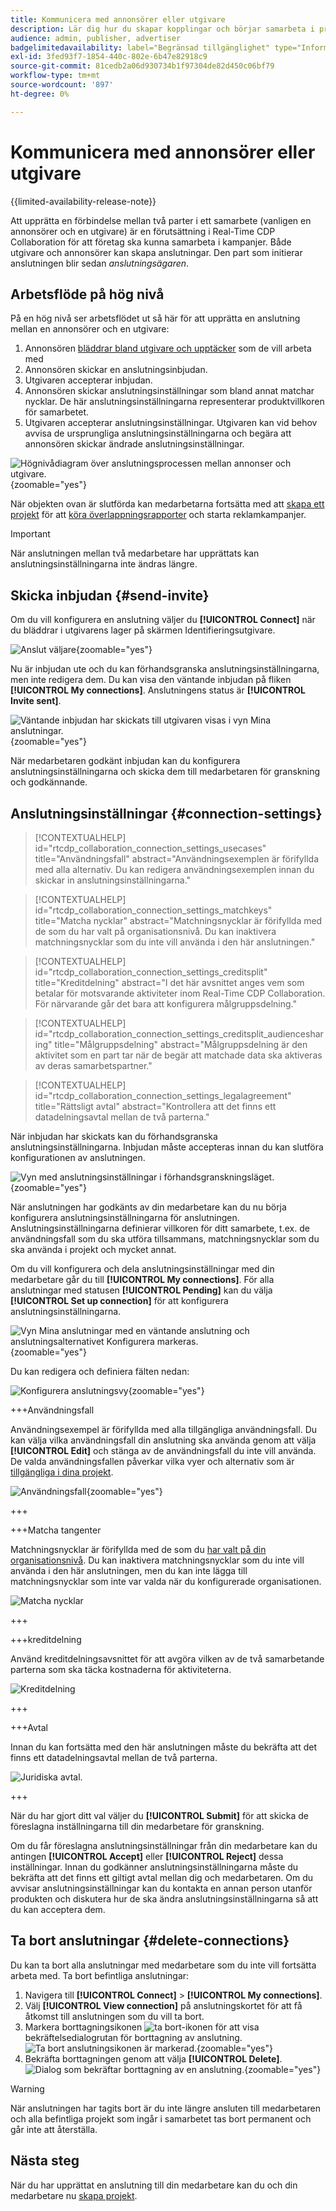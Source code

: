 ```yaml
---
title: Kommunicera med annonsörer eller utgivare
description: Lär dig hur du skapar kopplingar och börjar samarbeta i projekt när du har upptäckt potentiella medarbetare.
audience: admin, publisher, advertiser
badgelimitedavailability: label="Begränsad tillgänglighet" type="Informative" url="https://helpx.adobe.com/legal/product-descriptions/real-time-customer-data-platform-collaboration.html newtab=true"
exl-id: 3fed93f7-1854-440c-802e-6b47e82918c9
source-git-commit: 81cedb2a06d930734b1f97304de82d450c06bf79
workflow-type: tm+mt
source-wordcount: '897'
ht-degree: 0%

---
```


# Kommunicera med annonsörer eller utgivare

{{limited-availability-release-note}}

Att upprätta en förbindelse mellan två parter i ett samarbete (vanligen en annonsörer och en utgivare) är en förutsättning i Real-Time CDP Collaboration för att företag ska kunna samarbeta i kampanjer. Både utgivare och annonsörer kan skapa anslutningar. Den part som initierar anslutningen blir sedan *anslutningsägaren*.

## Arbetsflöde på hög nivå

På en hög nivå ser arbetsflödet ut så här för att upprätta en anslutning mellan en annonsörer och en utgivare:

1. Annonsören [bläddrar bland utgivare och upptäcker](/help/guide/connect/discover-publishers.md) som de vill arbeta med
2. Annonsören skickar en anslutningsinbjudan.
3. Utgivaren accepterar inbjudan.
4. Annonsören skickar anslutningsinställningar som bland annat matchar nycklar. De här anslutningsinställningarna representerar produktvillkoren för samarbetet.
5. Utgivaren accepterar anslutningsinställningar. Utgivaren kan vid behov avvisa de ursprungliga anslutningsinställningarna och begära att annonsören skickar ändrade anslutningsinställningar.

![Högnivådiagram över anslutningsprocessen mellan annonser och utgivare.](/help/assets/connect/establish-connection/advertiser-publisher-connection-process.png){zoomable="yes"}

När objekten ovan är slutförda kan medarbetarna fortsätta med att [skapa ett projekt](/help/guide/collaborate/manage-projects.md#create-project) för att [köra överlappningsrapporter](/help/guide/collaborate/discover.md) och starta reklamkampanjer.

>[!IMPORTANT]
>
>När anslutningen mellan två medarbetare har upprättats kan anslutningsinställningarna inte ändras längre.

## Skicka inbjudan {#send-invite}

Om du vill konfigurera en anslutning väljer du **[!UICONTROL Connect]** när du bläddrar i utgivarens lager på skärmen Identifieringsutgivare.

![Anslut väljare](/help/assets/connect/establish-connection/connect-selection.png){zoomable="yes"}

Nu är inbjudan ute och du kan förhandsgranska anslutningsinställningarna, men inte redigera dem. Du kan visa den väntande inbjudan på fliken **[!UICONTROL My connections]**. Anslutningens status är **[!UICONTROL Invite sent]**.

![Väntande inbjudan har skickats till utgivaren visas i vyn Mina anslutningar.](/help/assets/connect/establish-connection/pending-invite-sent.png){zoomable="yes"}

När medarbetaren godkänt inbjudan kan du konfigurera anslutningsinställningarna och skicka dem till medarbetaren för granskning och godkännande.

## Anslutningsinställningar {#connection-settings}

>[!CONTEXTUALHELP]
>id="rtcdp_collaboration_connection_settings_usecases"
>title="Användningsfall"
>abstract="Användningsexemplen är förifyllda med alla alternativ. Du kan redigera användningsexemplen innan du skickar in anslutningsinställningarna."

>[!CONTEXTUALHELP]
>id="rtcdp_collaboration_connection_settings_matchkeys"
>title="Matcha nycklar"
>abstract="Matchningsnycklar är förifyllda med de som du har valt på organisationsnivå. Du kan inaktivera matchningsnycklar som du inte vill använda i den här anslutningen."

>[!CONTEXTUALHELP]
>id="rtcdp_collaboration_connection_settings_creditsplit"
>title="Kreditdelning"
>abstract="I det här avsnittet anges vem som betalar för motsvarande aktiviteter inom Real-Time CDP Collaboration. För närvarande går det bara att konfigurera målgruppsdelning."

>[!CONTEXTUALHELP]
>id="rtcdp_collaboration_connection_settings_creditsplit_audiencesharing"
>title="Målgruppsdelning"
>abstract="Målgruppsdelning är den aktivitet som en part tar när de begär att matchade data ska aktiveras av deras samarbetspartner."

>[!CONTEXTUALHELP]
>id="rtcdp_collaboration_connection_settings_legalagreement"
>title="Rättsligt avtal"
>abstract="Kontrollera att det finns ett datadelningsavtal mellan de två parterna."

När inbjudan har skickats kan du förhandsgranska anslutningsinställningarna. Inbjudan måste accepteras innan du kan slutföra konfigurationen av anslutningen.

![Vyn med anslutningsinställningar i förhandsgranskningsläget.](/help/assets/connect/establish-connection/preview-connection-settings.png){zoomable="yes"}

När anslutningen har godkänts av din medarbetare kan du nu börja konfigurera anslutningsinställningarna för anslutningen. Anslutningsinställningarna definierar villkoren för ditt samarbete, t.ex. de användningsfall som du ska utföra tillsammans, matchningsnycklar som du ska använda i projekt och mycket annat.

Om du vill konfigurera och dela anslutningsinställningar med din medarbetare går du till **[!UICONTROL My connections]**. För alla anslutningar med statusen **[!UICONTROL Pending]** kan du välja **[!UICONTROL Set up connection]** för att konfigurera anslutningsinställningarna.

![Vyn Mina anslutningar med en väntande anslutning och anslutningsalternativet Konfigurera markeras.](/help/assets/connect/establish-connection/pending-connection.png){zoomable="yes"}

Du kan redigera och definiera fälten nedan:

![Konfigurera anslutningsvy](/help/assets/connect/establish-connection/connection-view.png){zoomable="yes"}

+++Användningsfall

Användningsexempel är förifyllda med alla tillgängliga användningsfall. Du kan välja vilka användningsfall din anslutning ska använda genom att välja **[!UICONTROL Edit]** och stänga av de användningsfall du inte vill använda. De valda användningsfallen påverkar vilka vyer och alternativ som är [tillgängliga i dina projekt](../collaborate/manage-projects.md#project-use-cases).

![Användningsfall](/help/assets/connect/establish-connection/view-use-cases.png){zoomable="yes"}

+++

+++Matcha tangenter

Matchningsnycklar är förifyllda med de som du [har valt på din organisationsnivå](/help/guide/setup/onboard-organization.md#set-up-match-keys). Du kan inaktivera matchningsnycklar som du inte vill använda i den här anslutningen, men du kan inte lägga till matchningsnycklar som inte var valda när du konfigurerade organisationen.

![Matcha nycklar](/help/assets/connect/establish-connection/match-keys.png)

+++

+++kreditdelning

Använd kreditdelningsavsnittet för att avgöra vilken av de två samarbetande parterna som ska täcka kostnaderna för aktiviteterna.

![Kreditdelning](/help/assets/connect/establish-connection/edit-billing-ownership.png)

+++

+++Avtal

Innan du kan fortsätta med den här anslutningen måste du bekräfta att det finns ett datadelningsavtal mellan de två parterna.

![Juridiska avtal.](/help/assets/connect/establish-connection/legal-agreement.png)

+++

När du har gjort ditt val väljer du **[!UICONTROL Submit]** för att skicka de föreslagna inställningarna till din medarbetare för granskning.

Om du får föreslagna anslutningsinställningar från din medarbetare kan du antingen **[!UICONTROL Accept]** eller **[!UICONTROL Reject]** dessa inställningar. Innan du godkänner anslutningsinställningarna måste du bekräfta att det finns ett giltigt avtal mellan dig och medarbetaren. Om du avvisar anslutningsinställningar kan du kontakta en annan person utanför produkten och diskutera hur de ska ändra anslutningsinställningarna så att du kan acceptera dem.

## Ta bort anslutningar {#delete-connections}

Du kan ta bort alla anslutningar med medarbetare som du inte vill fortsätta arbeta med. Ta bort befintliga anslutningar:

1. Navigera till **[!UICONTROL Connect]** > **[!UICONTROL My connections]**.
2. Välj **[!UICONTROL View connection]** på anslutningskortet för att få åtkomst till anslutningen som du vill ta bort.
3. Markera borttagningsikonen ![ta bort-ikonen](/help/assets/common/delete.svg) för att visa bekräftelsedialogrutan för borttagning av anslutning.
   ![Ta bort anslutningsikonen är markerad.](/help/assets/connect/establish-connection/delete-icon-highlighted.png){zoomable="yes"}
4. Bekräfta borttagningen genom att välja **[!UICONTROL Delete]**.
   ![Dialog som bekräftar borttagning av en anslutning. ](/help/assets/connect/establish-connection/delete-connection-dialog.png){zoomable="yes"}

>[!WARNING]
>
>När anslutningen har tagits bort är du inte längre ansluten till medarbetaren och alla befintliga projekt som ingår i samarbetet tas bort permanent och går inte att återställa.

## Nästa steg

När du har upprättat en anslutning till din medarbetare kan du och din medarbetare nu [skapa projekt](/help/guide/collaborate/manage-projects.md#create-project).
